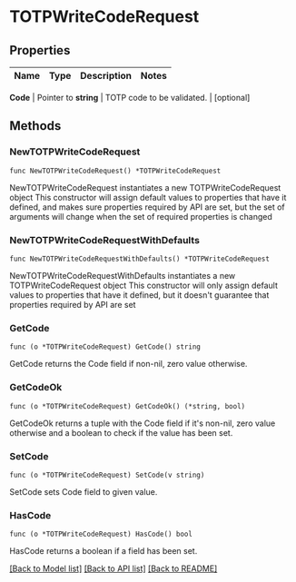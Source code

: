 # TOTPWriteCodeRequest


## Properties

Name | Type | Description | Notes
------------ | ------------- | ------------- | -------------


**Code** | Pointer to **string** | TOTP code to be validated. | [optional] 



## Methods


### NewTOTPWriteCodeRequest

`func NewTOTPWriteCodeRequest() *TOTPWriteCodeRequest`

NewTOTPWriteCodeRequest instantiates a new TOTPWriteCodeRequest object
This constructor will assign default values to properties that have it defined,
and makes sure properties required by API are set, but the set of arguments
will change when the set of required properties is changed

### NewTOTPWriteCodeRequestWithDefaults

`func NewTOTPWriteCodeRequestWithDefaults() *TOTPWriteCodeRequest`

NewTOTPWriteCodeRequestWithDefaults instantiates a new TOTPWriteCodeRequest object
This constructor will only assign default values to properties that have it defined,
but it doesn't guarantee that properties required by API are set


### GetCode

`func (o *TOTPWriteCodeRequest) GetCode() string`

GetCode returns the Code field if non-nil, zero value otherwise.

### GetCodeOk

`func (o *TOTPWriteCodeRequest) GetCodeOk() (*string, bool)`

GetCodeOk returns a tuple with the Code field if it's non-nil, zero value otherwise
and a boolean to check if the value has been set.

### SetCode

`func (o *TOTPWriteCodeRequest) SetCode(v string)`

SetCode sets Code field to given value.


### HasCode

`func (o *TOTPWriteCodeRequest) HasCode() bool`

HasCode returns a boolean if a field has been set.









[[Back to Model list]](../README.md#documentation-for-models) [[Back to API list]](../README.md#documentation-for-api-endpoints) [[Back to README]](../README.md)


